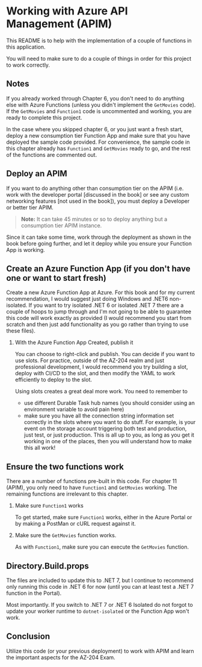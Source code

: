# Working with Azure API Management (APIM)

This README is to help with the implementation of a couple of functions in this application.

You will need to make sure to do a couple of things in order for this project to work correctly.

## Notes

If you already worked through Chapter 6, you don't need to do anything else with Azure Functions (unless you didn't implement the `GetMovies` code).  If the `GetMovies` and `Function1` code is uncommented and working, you are ready to complete this project.

In the case where you skipped chapter 6, or you just want a fresh start, deploy a new consumption tier Function App and make sure that you have deployed the sample code provided.  For convenience, the sample code in this chapter already has `Function1` and `GetMovies` ready to go, and the rest of the functions are commented out.

## Deploy an APIM

If you want to do anything other than consumption tier on the APIM (i.e. work with the developer portal [discussed in the book] or see any custom networking features [not used in the book]), you must deploy a Developer or better tier APIM.

>**Note:** It can take 45 minutes or so to deploy anything but a consumption tier APIM instance.

Since it can take some time, work through the deployment as shown in the book before going further, and let it deploy while you ensure your Function App is working.

## Create an Azure Function App (if you don't have one or want to start fresh)

Create a new Azure Function App at Azure.  For this book and for my current recommendation, I would suggest just doing Windows and .NET6 non-isolated.  If you want to try isolated .NET 6 or isolated .NET 7 there are a couple of hoops to jump through and I'm not going to be able to guarantee this code will work exactly as provided (I would recommend you start from scratch and then just add functionality as you go rather than trying to use these files).

1. With the Azure Function App Created, publish it

    You can choose to right-click and publish.  You can decide if you want to use slots. For practice, outside of the AZ-204 realm and just professional development, I would recommend you try building a slot, deploy with CI/CD to the slot, and then modify the YAML to work efficiently to deploy to the slot.

    Using slots creates a great deal more work.  You need to remember to

    - use different Durable Task hub names (you should consider using an environment variable to avoid pain here)
    - make sure you have all the connection string information set correctly in the slots where you want to do stuff.  For example, is your event on the storage account triggering both test and production, just test, or just production.  This is all up to you, as long as you get it working in one of the places, then you will understand how to make this all work!

## Ensure the two functions work

There are a number of functions pre-built in this code.  For chapter 11 (APIM), you only need to have `Function1` and `GetMovies` working.  The remaining functions are irrelevant to this chapter.

1. Make sure `Function1` works

    To get started, make sure `Function1` works, either in the Azure Portal or by making a PostMan or cURL request against it.

1. Make sure the `GetMovies` function works.

    As with `Function1`, make sure you can execute the `GetMovies` function.

## Directory.Build.props

The files are included to update this to .NET 7, but I continue to recommend only running this code in .NET 6 for now (until you can at least test a .NET 7 function in the Portal). 

Most importantly.  If you switch to .NET 7 or .NET 6 Isolated do not forgot to update your worker runtime to `dotnet-isolated` or the Function App won't work.

## Conclusion

Utilize this code (or your previous deployment) to work with APIM and learn the important aspects for the AZ-204 Exam.
